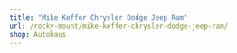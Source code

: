 ```yaml
---
title: "Mike Keffer Chrysler Dodge Jeep Ram"
url: /rocky-mount/mike-keffer-chrysler-dodge-jeep-ram/
shop: Autohaus
---
```

